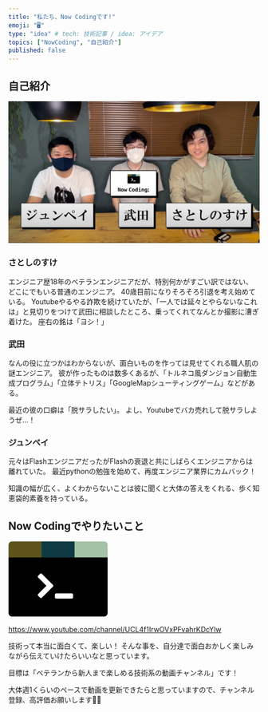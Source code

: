 ```yaml
---
title: "私たち、Now Codingです!"
emoji: "🖥"
type: "idea" # tech: 技術記事 / idea: アイデア
topics: ["NowCoding", "自己紹介"]
published: false
---
```


## 自己紹介

![](/images/we-are-coding/cover.png)

### さとしのすけ

エンジニア歴18年のベテランエンジニアだが、特別何かがすごい訳ではない、どこにでもいる普通のエンジニア。
40歳目前になりそろそろ引退を考え始めている。
Youtubeやるやる詐欺を続けていたが、「一人では延々とやらないなこれは」と見切りをつけて武田に相談したところ、乗ってくれてなんとか撮影に漕ぎ着けた。
座右の銘は「ヨシ！」

### 武田

なんの役に立つかはわからないが、面白いものを作っては見せてくれる職人肌の謎エンジニア。
彼が作ったものは数多くあるが、「トルネコ風ダンジョン自動生成プログラム」「立体テトリス」「GoogleMapシューティングゲーム」などがある。

最近の彼の口癖は「脱サラしたい」。
よし、Youtubeでバカ売れして脱サラしようぜ...！

### ジュンペイ

元々はFlashエンジニアだったがFlashの衰退と共にしばらくエンジニアからは離れていた。
最近pythonの勉強を始めて、再度エンジニア業界にカムバック！

知識の幅が広く、よくわからないことは彼に聞くと大体の答えをくれる、歩く知恵袋的素養を持っている。

## Now Codingでやりたいこと

![](/images/logo.png)

https://www.youtube.com/channel/UCL4f1IrwOVxPFvahrKDcYlw

技術って本当に面白くて、楽しい！
そんな事を、自分達で面白おかしく楽しみながら伝えていけたらいいなと思っています。

目標は「ベテランから新人まで楽しめる技術系の動画チャンネル」です！

大体週1くらいのペースで動画を更新できたらと思っていますので、チャンネル登録、高評価お願いします🙏🏻
